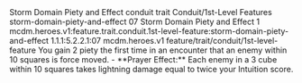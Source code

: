 <ability>
  <name>Storm Domain Piety and Effect</name>
  <metadata>
    <class>conduit</class>
    <feature_type>trait</feature_type>
    <file_dpath>Conduit/1st-Level Features</file_dpath>
    <item_id>storm-domain-piety-and-effect</item_id>
    <item_index>07</item_index>
    <item_name>Storm Domain Piety and Effect</item_name>
    <level>1</level>
    <scc>mcdm.heroes.v1:feature.trait.conduit.1st-level-feature:storm-domain-piety-and-effect</scc>
    <scdc>1.1.1:5.2.2.1:07</scdc>
    <source>mcdm.heroes.v1</source>
    <type>feature/trait/conduit/1st-level-feature</type>
  </metadata>
  <effects>
    <effect type="mundane" name="Piety">You gain 2 piety the first time in an encounter that an enemy within 10 squares is force moved.
- **Prayer Effect:** Each enemy in a 3 cube within 10 squares takes lightning damage equal to twice your Intuition score.</effect>
  </effects>
</ability>

